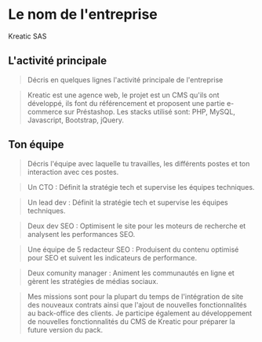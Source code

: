 # Le nom de l'entreprise

Kreatic SAS

## L'activité principale

> Décris en quelques lignes l'activité principale de l'entreprise

> Kreatic est une agence web, le projet est un CMS qu'ils ont développé, ils font du référencement et proposent une partie e-commerce sur Préstashop.
> Les stacks utilisé sont: PHP, MySQL, Javascript, Bootstrap, jQuery.

## Ton équipe

> Décris l'équipe avec laquelle tu travailles, les différents postes et ton interaction avec ces postes.

> Un CTO : Définit la stratégie tech et supervise les équipes techniques.

> Un lead dev : Définit la stratégie tech et supervise les équipes techniques.

> Deux dev SEO : Optimisent le site pour les moteurs de recherche et analysent les performances SEO.

> Une équipe de 5 redacteur SEO : Produisent du contenu optimisé pour SEO et suivent les indicateurs de performance.

> Deux comunity manager : Animent les communautés en ligne et gèrent les stratégies de médias sociaux.

> Mes missions sont pour la plupart du temps de l'intégration de site des nouveaux contrats ainsi que l'ajout de nouvelles fonctionnalités au back-office des clients.
> Je participe également au développement de nouvelles fonctionnalités du CMS de Kreatic pour préparer la future version du pack.
